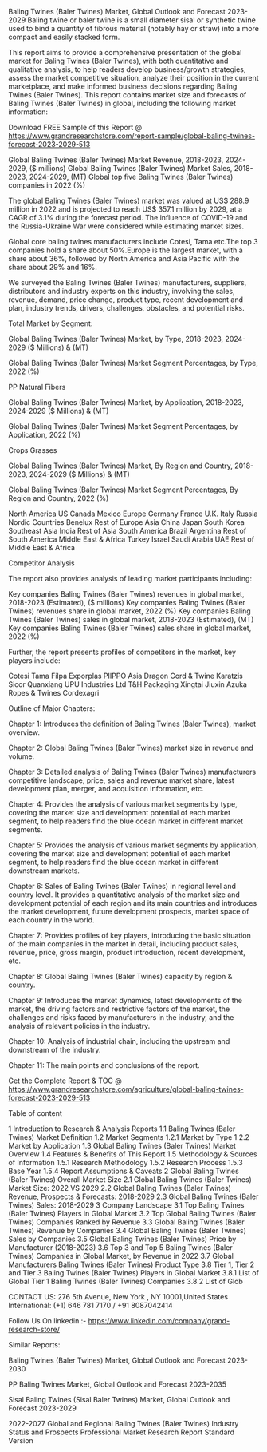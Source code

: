 Baling Twines (Baler Twines) Market, Global Outlook and Forecast 2023-2029
Baling twine or baler twine is a small diameter sisal or synthetic twine used to bind a quantity of fibrous material (notably hay or straw) into a more compact and easily stacked form.

This report aims to provide a comprehensive presentation of the global market for Baling Twines (Baler Twines), with both quantitative and qualitative analysis, to help readers develop business/growth strategies, assess the market competitive situation, analyze their position in the current marketplace, and make informed business decisions regarding Baling Twines (Baler Twines). This report contains market size and forecasts of Baling Twines (Baler Twines) in global, including the following market information:



Download FREE Sample of this Report @ https://www.grandresearchstore.com/report-sample/global-baling-twines-forecast-2023-2029-513


Global Baling Twines (Baler Twines) Market Revenue, 2018-2023, 2024-2029, ($ millions)
Global Baling Twines (Baler Twines) Market Sales, 2018-2023, 2024-2029, (MT)
Global top five Baling Twines (Baler Twines) companies in 2022 (%)


The global Baling Twines (Baler Twines) market was valued at US$ 288.9 million in 2022 and is projected to reach US$ 357.1 million by 2029, at a CAGR of 3.1% during the forecast period. The influence of COVID-19 and the Russia-Ukraine War were considered while estimating market sizes.

Global core baling twines manufacturers include Cotesi, Tama etc.The top 3 companies hold a share about 50%.Europe is the largest market, with a share about 36%, followed by North America and Asia Pacific with the share about 29% and 16%.

We surveyed the Baling Twines (Baler Twines) manufacturers, suppliers, distributors and industry experts on this industry, involving the sales, revenue, demand, price change, product type, recent development and plan, industry trends, drivers, challenges, obstacles, and potential risks.

Total Market by Segment:

Global Baling Twines (Baler Twines) Market, by Type, 2018-2023, 2024-2029 ($ Millions) & (MT)

Global Baling Twines (Baler Twines) Market Segment Percentages, by Type, 2022 (%)



PP
Natural Fibers


Global Baling Twines (Baler Twines) Market, by Application, 2018-2023, 2024-2029 ($ Millions) & (MT)

Global Baling Twines (Baler Twines) Market Segment Percentages, by Application, 2022 (%)



Crops
Grasses


Global Baling Twines (Baler Twines) Market, By Region and Country, 2018-2023, 2024-2029 ($ Millions) & (MT)

Global Baling Twines (Baler Twines) Market Segment Percentages, By Region and Country, 2022 (%)



North America
US
Canada
Mexico
Europe
Germany
France
U.K.
Italy
Russia
Nordic Countries
Benelux
Rest of Europe
Asia
China
Japan
South Korea
Southeast Asia
India
Rest of Asia
South America
Brazil
Argentina
Rest of South America
Middle East & Africa
Turkey
Israel
Saudi Arabia
UAE
Rest of Middle East & Africa


Competitor Analysis

The report also provides analysis of leading market participants including:



Key companies Baling Twines (Baler Twines) revenues in global market, 2018-2023 (Estimated), ($ millions)
Key companies Baling Twines (Baler Twines) revenues share in global market, 2022 (%)
Key companies Baling Twines (Baler Twines) sales in global market, 2018-2023 (Estimated), (MT)
Key companies Baling Twines (Baler Twines) sales share in global market, 2022 (%)


Further, the report presents profiles of competitors in the market, key players include:



Cotesi
Tama
Filpa
Exporplas
PIIPPO
Asia Dragon Cord & Twine
Karatzis
Sicor
Quanxiang
UPU Industries Ltd
T&H Packaging
Xingtai Jiuxin
Azuka Ropes & Twines
Cordexagri


Outline of Major Chapters:

Chapter 1: Introduces the definition of Baling Twines (Baler Twines), market overview.

Chapter 2: Global Baling Twines (Baler Twines) market size in revenue and volume.

Chapter 3: Detailed analysis of Baling Twines (Baler Twines) manufacturers competitive landscape, price, sales and revenue market share, latest development plan, merger, and acquisition information, etc.

Chapter 4: Provides the analysis of various market segments by type, covering the market size and development potential of each market segment, to help readers find the blue ocean market in different market segments.

Chapter 5: Provides the analysis of various market segments by application, covering the market size and development potential of each market segment, to help readers find the blue ocean market in different downstream markets.

Chapter 6: Sales of Baling Twines (Baler Twines) in regional level and country level. It provides a quantitative analysis of the market size and development potential of each region and its main countries and introduces the market development, future development prospects, market space of each country in the world.

Chapter 7: Provides profiles of key players, introducing the basic situation of the main companies in the market in detail, including product sales, revenue, price, gross margin, product introduction, recent development, etc.

Chapter 8: Global Baling Twines (Baler Twines) capacity by region & country.

Chapter 9: Introduces the market dynamics, latest developments of the market, the driving factors and restrictive factors of the market, the challenges and risks faced by manufacturers in the industry, and the analysis of relevant policies in the industry.

Chapter 10: Analysis of industrial chain, including the upstream and downstream of the industry.

Chapter 11: The main points and conclusions of the report.

Get the Complete Report & TOC @ https://www.grandresearchstore.com/agriculture/global-baling-twines-forecast-2023-2029-513

Table of content

1 Introduction to Research & Analysis Reports
1.1 Baling Twines (Baler Twines) Market Definition
1.2 Market Segments
1.2.1 Market by Type
1.2.2 Market by Application
1.3 Global Baling Twines (Baler Twines) Market Overview
1.4 Features & Benefits of This Report
1.5 Methodology & Sources of Information
1.5.1 Research Methodology
1.5.2 Research Process
1.5.3 Base Year
1.5.4 Report Assumptions & Caveats
2 Global Baling Twines (Baler Twines) Overall Market Size
2.1 Global Baling Twines (Baler Twines) Market Size: 2022 VS 2029
2.2 Global Baling Twines (Baler Twines) Revenue, Prospects & Forecasts: 2018-2029
2.3 Global Baling Twines (Baler Twines) Sales: 2018-2029
3 Company Landscape
3.1 Top Baling Twines (Baler Twines) Players in Global Market
3.2 Top Global Baling Twines (Baler Twines) Companies Ranked by Revenue
3.3 Global Baling Twines (Baler Twines) Revenue by Companies
3.4 Global Baling Twines (Baler Twines) Sales by Companies
3.5 Global Baling Twines (Baler Twines) Price by Manufacturer (2018-2023)
3.6 Top 3 and Top 5 Baling Twines (Baler Twines) Companies in Global Market, by Revenue in 2022
3.7 Global Manufacturers Baling Twines (Baler Twines) Product Type
3.8 Tier 1, Tier 2 and Tier 3 Baling Twines (Baler Twines) Players in Global Market
3.8.1 List of Global Tier 1 Baling Twines (Baler Twines) Companies
3.8.2 List of Glob

CONTACT US:
276 5th Avenue, New York , NY 10001,United States
International: (+1) 646 781 7170 / +91 8087042414

Follow Us On linkedin :- https://www.linkedin.com/company/grand-research-store/


Similar Reports:

Baling Twines (Baler Twines) Market, Global Outlook and Forecast 2023-2030

PP Baling Twines Market, Global Outlook and Forecast 2023-2035

Sisal Baling Twines (Sisal Baler Twines) Market, Global Outlook and Forecast 2023-2029

2022-2027 Global and Regional Baling Twines (Baler Twines) Industry Status and Prospects Professional Market Research Report Standard Version
